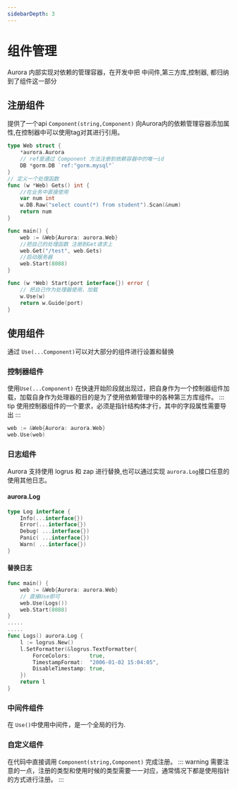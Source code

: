 ```yaml
---
sidebarDepth: 3
---
```

# 组件管理
Aurora 内部实现对依赖的管理容器，在开发中把 中间件,第三方库,控制器, 都归纳到了组件这一部分

## 注册组件
提供了一个api ```Component(string,Component)``` 向Aurora内的依赖管理容器添加属性,在控制器中可以使用tag对其进行引用。
```go
type Web struct {
	*aurora.Aurora
	// ref是通过 Component 方法注册到依赖容器中的唯一id
	DB *gorm.DB `ref:"gorm.mysql"`
}
// 定义一个处理函数
func (w *Web) Gets() int {
    //在业务中直接使用
	var num int
	w.DB.Raw("select count(*) from student").Scan(&num)
	return num
}

func main() {
	web := &Web{Aurora: aurora.Web}
	//把自己的处理函数 注册到Get请求上
	web.Get("/test", web.Gets)
	//启动服务器
	web.Start(8088)
}

func (w *Web) Start(port interface{}) error {
    // 把自己作为处理器使用，加载
	w.Use(w)
	return w.Guide(port)
}
```

## 使用组件
通过 ```Use(...Component)```可以对大部分的组件进行设置和替换
### 控制器组件
使用```Use(...Component)``` 在快速开始阶段就出现过，把自身作为一个控制器组件加载，加载自身作为处理器的目的是为了使用依赖管理中的各种第三方库组件。
::: tip
使用控制器组件的一个要求，必须是指针结构体才行，其中的字段属性需要导出
:::
```go
web := &Web{Aurora: aurora.Web}
web.Use(web)
```

### 日志组件
Aurora 支持使用 logrus 和 zap 进行替换,也可以通过实现 ```aurora.Log```接口任意的使用其他日志。

#### aurora.Log
```go
type Log interface {
	Info(...interface{})
	Error(...interface{})
	Debug( ...interface{})
	Panic( ...interface{})
	Warn( ...interface{})
}
```

#### 替换日志
```go
func main() {
	web := &Web{Aurora: aurora.Web}
	// 直接Use即可
	web.Use(Logs())
	web.Start(8088)
}
.....
.....
func Logs() aurora.Log {
	l := logrus.New()
	l.SetFormatter(&logrus.TextFormatter{
		ForceColors:      true,
		TimestampFormat:  "2006-01-02 15:04:05",
		DisableTimestamp: true,
	})
	return l
}
```

### 中间件组件
在 ```Use()```中使用中间件，是一个全局的行为.

### 自定义组件
在代码中直接调用 ```Component(string,Component)``` 完成注册。
::: warning
需要注意的一点，注册的类型和使用时候的类型需要一一对应，通常情况下都是使用指针的方式进行注册。
:::